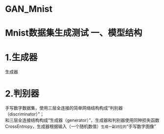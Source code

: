 # GAN_Mnist
Mnist数据集生成测试
一、模型结构
==========

# 1.生成器
生成器


# 2.判别器
手写数字数据集，使用三层全连接的简单网络结构构成“判别器（discriminator）”；
<br>
和三层全连接结构构成“生成器（generator）”，生成器和判别器使用同种损失函数CrossEntropy，生成器根据输入（一个随机数值）`生成一副对应的`“手写数字图像”
